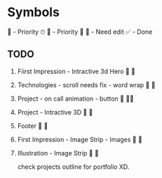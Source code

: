 # Symbols

📌 - Priority ⏱
💯 - Priority 💯
🥕 - Need edit
✅ - Done

## TODO

1. Fiirst Impression -  Intractive 3d Hero          🥕      📌
2. Technologies - scroll needs fix - word wrap      🥕      📌
3. Project -  on call animation - button            🥕      📌📌
4. Project - Intractive 3D                          🥕      📌
5. Footer                                           🥕      📌
6. First Impression - Image Strip - Images          🥕      📌
7. Illustration - Image Strip                       🥕      📌

    check projects outline for portfolio XD.
